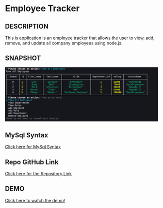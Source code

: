 # Employee Tracker

## DESCRIPTION

This is application is an employee tracker that allows the user to view, add, remove, and update all company employees using node.js.

## SNAPSHOT
![Employee Tracker SnapShot](./images/appsnapshot.png "View All Employees Screenshot")
## MySql Syntax
[Click here for MySql Syntax](./schema.sql)
## Repo GitHub Link
[Click here for the Repository Link](https://github.com/Joydotcom/Employee_tracker)

## DEMO
[Click here to watch the demo!](https://drive.google.com/file/d/1w_RY5HCm0QmyM8s6R2oGmsKsfzSqVgSX/view)


